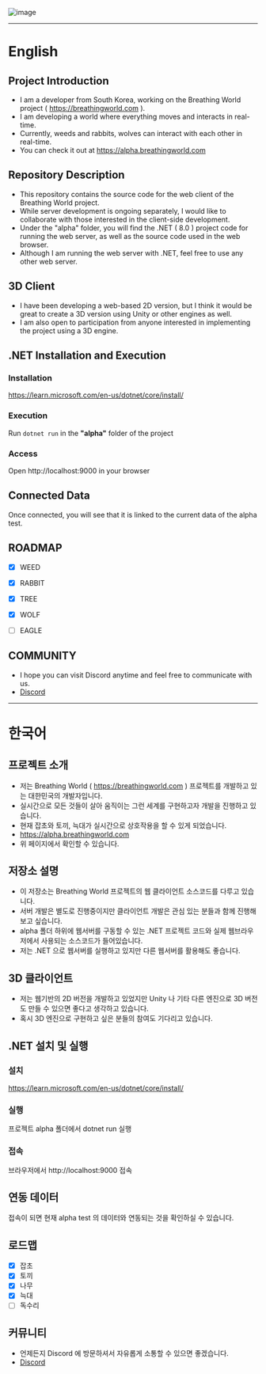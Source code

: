 ![image](https://github.com/user-attachments/assets/df381aa2-3185-4fb9-9f48-55510c0cbb89)
<hr>

# English
## Project Introduction
- I am a developer from South Korea, working on the Breathing World project ( https://breathingworld.com ).
- I am developing a world where everything moves and interacts in real-time.
- Currently, weeds and rabbits, wolves can interact with each other in real-time.
- You can check it out at https://alpha.breathingworld.com

## Repository Description
- This repository contains the source code for the web client of the Breathing World project.
- While server development is ongoing separately, I would like to collaborate with those interested in the client-side development.
- Under the "alpha" folder, you will find the .NET ( 8.0 ) project code for running the web server, as well as the source code used in the web browser.
- Although I am running the web server with .NET, feel free to use any other web server.

## 3D Client
- I have been developing a web-based 2D version, but I think it would be great to create a 3D version using Unity or other engines as well.
- I am also open to participation from anyone interested in implementing the project using a 3D engine.

## .NET Installation and Execution
### Installation
https://learn.microsoft.com/en-us/dotnet/core/install/
### Execution
Run `dotnet run` in the **"alpha"** folder of the project
### Access
Open http://localhost:9000 in your browser

## Connected Data
Once connected, you will see that it is linked to the current data of the alpha test.

## ROADMAP
- [x] WEED
- [x] RABBIT
- [x] TREE
- [x] WOLF
- [ ] EAGLE


## COMMUNITY
- I hope you can visit Discord anytime and feel free to communicate with us.
- [Discord](https://discord.gg/4Y2TpWDtJm)
<hr>

# 한국어
## 프로젝트 소개
- 저는 Breathing World ( https://breathingworld.com ) 프로젝트를 개발하고 있는 대한민국의 개발자입니다.
- 실시간으로 모든 것들이 살아 움직이는 그런 세계를 구현하고자 개발을 진행하고 있습니다.
- 현재 잡초와 토끼, 늑대가 실시간으로 상호작용을 할 수 있게 되었습니다.
- https://alpha.breathingworld.com
- 위 페이지에서 확인할 수 있습니다.

## 저장소 설명
- 이 저장소는 Breathing World 프로젝트의 웹 클라이언트 소스코드를 다루고 있습니다.
- 서버 개발은 별도로 진행중이지만 클라이언트 개발은 관심 있는 분들과 함께 진행해보고 싶습니다.
- alpha 폴더 하위에 웹서버를 구동할 수 있는 .NET 프로젝트 코드와 실제 웹브라우저에서 사용되는 소스코드가 들어있습니다.
- 저는 .NET 으로 웹서버를 실행하고 있지만 다른 웹서버를 활용해도 좋습니다.

## 3D 클라이언트
- 저는 웹기반의 2D 버전을 개발하고 있었지만 Unity 나 기타 다른 엔진으로 3D 버전도 만들 수 있으면 좋다고 생각하고 있습니다.
- 혹시 3D 엔진으로 구현하고 싶은 분들의 참여도 기다리고 있습니다.

## .NET 설치 및 실행
### 설치
https://learn.microsoft.com/en-us/dotnet/core/install/
### 실행
프로젝트 alpha 폴더에서 dotnet run 실행
### 접속
브라우저에서 http://localhost:9000 접속

## 연동 데이터
접속이 되면 현재 alpha test 의 데이터와 연동되는 것을 확인하실 수 있습니다.

## 로드맵
- [x] 잡초
- [x] 토끼
- [x] 나무
- [x] 늑대
- [ ] 독수리

## 커뮤니티
- 언제든지 Discord 에 방문하셔서 자유롭게 소통할 수 있으면 좋겠습니다.
- [Discord](https://discord.gg/4Y2TpWDtJm)
